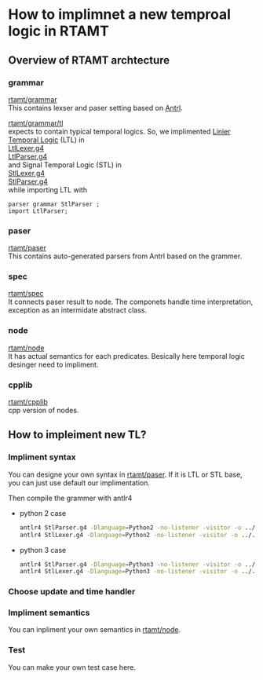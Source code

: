 # How to implimnet a new temproal logic in RTAMT

## Overview of RTAMT archtecture

### grammar

[rtamt/grammar](rtamt/grammar)  
This contains lexser and paser setting based on [Antrl](https://www.antlr.org/).  

[rtamt/grammar/tl](rtamt/grammar/tl)  
expects to contain typical temporal logics.
So, we implimented [Linier Temporal Logic](https://en.wikipedia.org/wiki/Linear_temporal_logic) (LTL) in  
[LtlLexer.g4](rtamt/grammar/tl/LtlLexer.g4)  
[LtlParser.g4](rtamt/grammar/tl/LtlParser.g4)  
and Signal Temporal Logic (STL) in  
[StlLexer.g4](rtamt/grammar/tl/StlLexer.g4)  
[StlParser.g4](rtamt/grammar/tl/StlParser.g4)  
while importing LTL with

```g4
parser grammar StlParser ;
import LtlParser;
```

### paser

[rtamt/paser](rtamt/paser)  
This contains auto-generated parsers from Antrl based on the grammer.

### spec

[rtamt/spec](rtamt/spec)  
It connects paser result to node.
The componets handle time interpretation, exception as an intermidate abstract class.

### node

[rtamt/node](rtamt/node)  
It has actual semantics for each predicates.
Besically here temporal logic desinger need to impliment.

### cpplib

[rtamt/cpplib](rtamt/cpplib)  
cpp version of nodes.

## How to impleiment new TL?

### Impliment syntax

You can designe your own syntax in [rtamt/paser](rtamt/paser).
If it is LTL or STL base, you can just use default our implimentation.

Then compile the grammer with antlr4

- python 2 case

    ```bash
    antlr4 StlParser.g4 -Dlanguage=Python2 -no-listener -visitor -o ../../parser/stl/python2/
    antlr4 StlLexer.g4 -Dlanguage=Python2 -no-listener -visitor -o ../../parser/stl/python2/
    ```

- python 3 case

    ```bash
    antlr4 StlParser.g4 -Dlanguage=Python3 -no-listener -visitor -o ../../parser/stl/python3/
    antlr4 StlLexer.g4 -Dlanguage=Python3 -no-listener -visitor -o ../../parser/stl/python3/
    ```

### Choose update and time handler

### Impliment semantics

You can inpliment your own semantics in [rtamt/node](rtamt/node).

### Test

You can make your own test case here.
